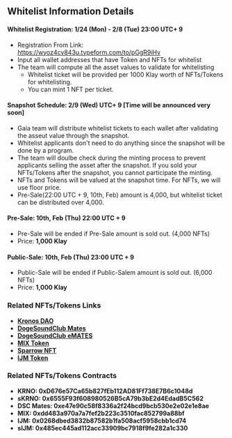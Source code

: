 ## Whitelist Information Details

#### Whitelist Registration: 1/24 (Mon) - 2/8 (Tue) 23:00 UTC+ 9

* Registration From Link: https://wyoz4cv843u.typeform.com/to/pGgR9iHv
* Input all wallet addresses that have Token and NFTs for whitelist
* The team will compute all the asset values to validate for whitelisting
  * Whitelist ticket will be provided per 1000 Klay worth of NFTs/Tokens for whitelisting.
  * You can mint 1 NFT per ticket.

#### Snapshot Schedule: 2/9 (Wed) UTC+ 9 [Time will be announced very soon]

* Gaia team will distribute whitelist tickets to each wallet after validating the asseut value through the snapshot.
* Whitelist applicants don't need to do anything since the snapshot will be done by a program.
* The team will doulbe check during the minting process to prevent applicants selling the asset after the snapshot. If you sold your NFTs/Tokens after the snapshot, you cannot participate the minting. &#x20;
* NFTs and Tokens will be valued at the snapshot time. For NFTs, we will use floor price.
* Pre-Sale(22:00 UTC + 9, 10th, Feb) amount is 4,000, but whitelist ticket can be distributed over 4,000.

#### Pre-Sale: 10th, Feb (Thu) 22:00 UTC + 9

* Pre-Sale will be ended if Pre-Sale amount is sold out. (4,000 NFTs)
* Price: **1,000 Klay**

#### Public-Sale: 10th, Feb (Thu) 23:00 UTC + 9

* Public-Sale will be ended if Public-Salem amount is sold out. (6,000 NFTs)
* Price: **1,000 Klay**

### Related NFTs/Tokens Links 

* [**Kronos DAO**](https://kronosdao.finance)
* [**DogeSoundClub Mates**](https://opensea.io/collection/dogesoundclub-mates)
* [**DogeSoundClub eMATES**](https://opensea.io/collection/dogesoundclub-emates)
* [**MIX Token**](https://mix.info)
* [**Sparrow NFT**](https://klu.bs/pfp/0x29d05593116C443da54DaBFB4e5322DEA2fff8Cd)
* [**IJM Token**](https://tteok.org)

### Related NFTs/Tokens Contracts

* **KRNO: 0xD676e57Ca65b827fEb112AD81Ff738E7B6c1048d**
* **sKRNO: 0x6555F93f608980526B5cA79b3bE2d4EdadB5C562**
* **DSC Mates: 0xe47e90c58f8336a2f24bcd9bcb530e2e02e1e8ae**
* **MIX: 0xdd483a970a7a7fef2b223c3510fac852799a88bf**
* **IJM: 0x0268dbed3832b87582b1fa508acf5958cbb1cd74**
* **sIJM: 0x485ec445ad112acc33909bc7918f9fe282a1c330**
